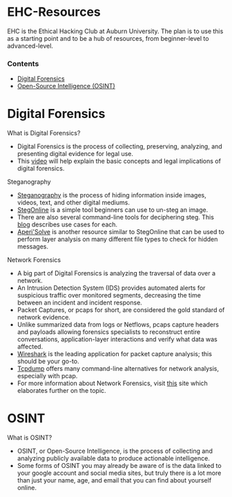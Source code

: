 




# EHC-Resources
EHC is the Ethical Hacking Club at Auburn University. The plan is to use this as a starting point and to be a hub of resources, from beginner-level to advanced-level.

### Contents
- [Digital Forensics](#digital-forensics)
- [Open-Source Intelligence (OSINT)](#osint)

# Digital Forensics
What is Digital Forensics?
- Digital Forensics is the process of collecting, preserving, analyzing, and presenting digital evidence for legal use.
- This [video](https://youtu.be/UtDWApdO8Zk?si=uw4qxHQ0Q3dXB-Oq) will help explain the basic concepts and legal implications of digital forensics.

Steganography
- [Steganography](https://youtu.be/I9WwX3EHdyY?si=nOG3SNtRa6Fj78C5) is the process of hiding information inside images, videos, text, and other digital mediums.
- [StegOnline](https://georgeom.net/StegOnline/upload) is a simple tool beginners can use to un-steg an image.
- There are also several command-line tools for deciphering steg. This [blog](https://0xrick.github.io/lists/stego/#tools) describes use cases for each.
- [Aperi'Solve](https://www.aperisolve.com) is another resource similar to StegOnline that can be used to perform layer analysis on many different file types to check for hidden messages.

Network Forensics
- A big part of Digital Forensics is analyzing the traversal of data over a network.
- An Intrusion Detection System (IDS) provides automated alerts for suspicious traffic over monitored segments, decreasing the time between an incident and incident response.
- Packet Captures, or pcaps for short, are considered the gold standard of network evidence.
- Unlike summarized data from logs or Netflows, pcaps capture headers and payloads allowing forensics specialists to reconstruct entire conversations, application-layer interactions and verify what data was affected.
- [Wireshark](https://www.wireshark.org/) is the leading application for packet capture analysis; this should be your go-to.
- [Tcpdump](https://www.tcpdump.org/) offers many command-line alternatives for network analysis, especially with pcap.
- For more information about Network Forensics, visit [this](https://www.forensicfocus.com/guides/network-forensics-a-short-guide-to-digital-evidence-recovery-from-computer-networks/) site which elaborates further on the topic.


[def]: #digital-forensics

# OSINT
What is OSINT?
- OSINT, or Open-Source Intelligence, is the process of collecting and analyzing publicly available data to produce actionable intelligence.
- Some forms of OSINT you may already be aware of is the data linked to your google account and social media sites, but truly there is a lot more than just your name, age, and email that you can find about yourself online.

[def]: #osint
